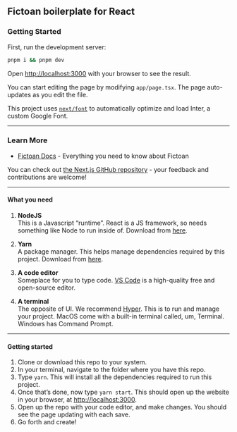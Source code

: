 ## Fictoan boilerplate for React

### Getting Started

First, run the development server:
```bash
pnpm i && pnpm dev
```

Open [http://localhost:3000](http://localhost:3000) with your browser to see the result.

You can start editing the page by modifying `app/page.tsx`. The page auto-updates as you edit the file.

This project uses [`next/font`](https://nextjs.org/docs/basic-features/font-optimization) to automatically optimize and load Inter, a custom Google Font.

---

### Learn More

- [Fictoan Docs](https://fictoan.io/) - Everything you need to know about Fictoan

You can check out [the Next.js GitHub repository](https://github.com/vercel/next.js/) - your feedback and contributions are welcome!

---

#### What you need
1. **NodeJS**<br/>
    This is a Javascript “runtime”. React is a JS framework, so needs something like Node to run inside of. Download from [here](https://nodejs.org/en/download/).
    
2. **Yarn**<br/>
    A package manager. This helps manage dependencies required by this project. Download from [here](https://classic.yarnpkg.com/en/docs/install).
    
3. **A code editor**<br/>
    Someplace for you to type code. [VS Code](https://code.visualstudio.com/) is a high-quality free and open-source editor.
    
4. **A terminal**<br/>
    The opposite of UI. We recommend [Hyper](https://hyper.is/). This is to run and manage your project. MacOS come with a built-in terminal called, um, Terminal. Windows has Command Prompt.

---

#### Getting started

1. Clone or download this repo to your system.
2. In your terminal, navigate to the folder where you have this repo.
3. Type `yarn`. This will install all the dependencies required to run this project.
4. Once that’s done, now type `yarn start`. This should open up the website in your browser, at [http://localhost:3000](http://localhost:3000).
5. Open up the repo with your code editor, and make changes. You should see the page updating with each save.
6. Go forth and create!
